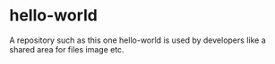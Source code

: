 # hello-world
A repository such as this one hello-world is used  by developers like a shared area for files image etc.
